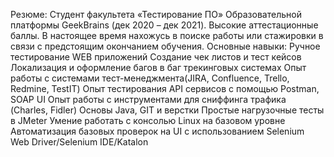 Резюме:
Студент факультета «Тестирование ПО» Образовательной платформы GeekBrains (дек 2020 – дек 2021). Высокие аттестационные баллы.
В настоящее время нахожусь в поиске работы или стажировки в связи с предстоящим окончанием обучения.
Основные навыки:
Ручное тестирование WEB приложений
Создание чек листов и тест кейсов
Локализация и оформление багов в баг трекинговых системах
Опыт работы с системами тест-менеджмента(JIRA, Confluence, Trello, Redmine, TestIT)
Опыт тестирования API сервисов с помощью Postman, SOAP UI
Опыт работы с инструментами для сниффинга трафика (Charles, Fidler)
Основы Java, GIT и верстки
Простые нагрузочные тесты в JMeter
Умение работать с консолью Linux на базовом уровне
Автоматизация базовых проверок на UI с использованием Selenium Web Driver/Selenium IDE/Katalon
